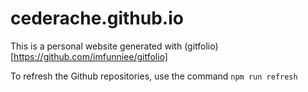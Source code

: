 # cederache.github.io

This is a personal website generated with (gitfolio)[https://github.com/imfunniee/gitfolio]

To refresh the Github repositories, use the command `npm run refresh`
